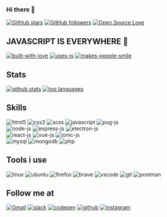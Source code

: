 ### Hi there 👋

<!--
**miko-github/miko-github** is a ✨ _special_ ✨ repository because its `README.md` (this file) appears on your GitHub profile
-->

[![GitHub stars][badge-github-stars]][github-stars]
[![GitHub followers][badge-github-followers]][github-followers]
[![Open Source Love][badge-open-source]][social-github]

## JAVASCRIPT IS EVERYWHERE 🎉

[![built-with-love][badge-with-love]][social-github]
[![uses-js][badge-use-js]][social-github]
[![makes-people-smile][badge-smile]][social-github]

## Stats

[![github stats][github-stats]][social-github]
[![top languages][github-top-languages]][social-github]

<!-- ## Projects (repo) -->

## Skills

![html5][skills-html5]
![css3][skills-css3]
![scss][skills-sass]
![javascript][skills-js-dark]
![pug-js][skills-pugjs]\
![node-js][skills-nodejs]
![express-js][skills-expressjs]
![electron-js][skills-electronjs]\
![react-js][skills-reactjs]
![vue-js][skills-vuejs]
![ionic-js][skills-ionic]\
![mysql][skills-mysql]
![mongodb][skills-mongodb]
![php][skills-php]

## Tools i use

![linux][badge-os-linux]
![ubuntu][badge-os-ubuntu]
![firefox][tools-firefox]
![brave][tools-brave]
![vscode][tools-vscode]
![git][tools-git]
![postman][tools-postman]

## Follow me at

[![Gmail][badge-gmail]][social-gmail]
[![slack][badge-slack]](# 'anywhere programmers is')
[![codepen][badge-codepen]][social-codepen]
[![github][badge-github]][social-github]
[![instagram][badge-instagram]][social-instagram]

<!-- --------------------
 links
-->

<!-- stats -->

[github-stats]: https://github-readme-stats.vercel.app/api?username=miko-github&theme=white-black
[github-top-languages]: https://github-readme-stats.vercel.app/api/top-langs/?username=miko-github&theme=white-black

<!-- badges -->

[badge-with-love]: http://ForTheBadge.com/images/badges/built-with-love.svg
[badge-use-js]: http://ForTheBadge.com/images/badges/uses-js.svg
[badge-smile]: http://ForTheBadge.com/images/badges/makes-people-smile.svg
[badge-github-stars]: https://img.shields.io/github/stars/miko-github/vueStoreDashboard.svg?style=social&label=Star&maxAge=2592000
[badge-github-followers]: https://img.shields.io/github/followers/miko-github.svg?style=social&label=Follow&maxAge=2592000
[badge-open-source]: https://badges.frapsoft.com/os/v1/open-source.svg?v=103
[github-stars]: https://GitHub.com/miko-github/miko-github/stargazers/
[github-followers]: https://github.com/miko-github?tab=followers

<!-- -----------------------
 sociality
 -->

<!-- social-badge -->

[badge-codepen]: https://img.shields.io/badge/Codepen-000000?style=for-the-badge&logo=codepen&logoColor=white
[badge-github]: https://img.shields.io/badge/GitHub-100000?style=for-the-badge&logo=github&logoColor=white
[badge-instagram]: https://img.shields.io/badge/Instagram-E4405F?style=for-the-badge&logo=instagram&logoColor=white
[badge-slack]: https://img.shields.io/badge/Slack-4A154B?style=for-the-badge&logo=slack&logoColor=white
[badge-gmail]: https://img.shields.io/badge/Gmail-D14836?style=for-the-badge&logo=gmail&logoColor=white

<!-- social-links -->

[social-codepen]: https://codepen.io/miko-github
[social-github]: https://github.com/miko-github
[social-instagram]: https://instagram.com
[social-gmail]: mikoloism.github@gmail.com

<!-- blogs -->

[badge-dev]: https://img.shields.io/badge/dev.to-0A0A0A?style=for-the-badge&logo=dev.to&logoColor=white
[badge-blogger]: https://img.shields.io/badge/Blogger-FF5722?style=for-the-badge&logo=blogger&logoColor=white
[badge-rss]: https://img.shields.io/badge/RSS-FFA500?style=for-the-badge&logo=rss&logoColor=white

<!-- os -->

[badge-os-linux]: https://img.shields.io/badge/Linux-FCC624?style=for-the-badge&logo=linux&logoColor=black
[badge-os-ubuntu]: https://img.shields.io/badge/Ubuntu-E95420?style=for-the-badge&logo=ubuntu&logoColor=white

<!-- -----------------------
Skills
-->

[skills-html5]: https://img.shields.io/badge/HTML5-E34F26?style=for-the-badge&logo=html5&logoColor=white
[skills-css3]: https://img.shields.io/badge/CSS3-1572B6?style=for-the-badge&logo=css3&logoColor=white
[skills-js]: https://img.shields.io/badge/JavaScript-F7DF1E?style=for-the-badge&logo=javascript&logoColor=black
[skills-js-dark]: https://img.shields.io/badge/JavaScript-323330?style=for-the-badge&logo=javascript&logoColor=F7DF1E
[skills-nodejs]: https://img.shields.io/badge/Node.js-43853D?style=for-the-badge&logo=node.js&logoColor=white
[skills-expressjs]: https://img.shields.io/badge/Express.js-404D59?style=for-the-badge&logo=express&logoColor=white
[skills-sass]: https://img.shields.io/badge/Sass-CC6699?style=for-the-badge&logo=sass&logoColor=white
[skills-php]: https://img.shields.io/badge/PHP-777BB4?style=for-the-badge&logo=php&logoColor=white
[skills-md]: https://img.shields.io/badge/Markdown-000000?style=for-the-badge&logo=markdown&logoColor=white
[skills-bash]: https://img.shields.io/badge/Shell_Script-121011?style=for-the-badge&logo=gnu-bash&logoColor=white
[skills-reactjs]: https://img.shields.io/badge/React-20232A?style=for-the-badge&logo=react&logoColor=61DAFB
[skills-vuejs]: https://img.shields.io/badge/Vue.js-35495E?style=for-the-badge&logo=vue.js&logoColor=4FC08D
[skills-bootstrap]: https://img.shields.io/badge/Bootstrap-563D7C?style=for-the-badge&logo=bootstrap&logoColor=white
[skills-mysql]: https://img.shields.io/badge/MySQL-00000F?style=for-the-badge&logo=mysql&logoColor=white
[skills-mongodb]: https://img.shields.io/badge/MongoDB-4EA94B?style=for-the-badge&logo=mongodb&logoColor=white
[skills-electronjs]: https://img.shields.io/badge/Electron-47848F?style=for-the-badge&logo=electron&logoColor=white
[skills-pugjs]: https://img.shields.io/badge/Pug.js-A86454?style=for-the-badge&logo=pug&logoColor=white
[skills-ionic]: https://img.shields.io/badge/Ionic-3880FF?style=for-the-badge&logo=ionic&logoColor=white
[skills-ms-office]: https://img.shields.io/badge/Microsoft_Office-D83B01?style=for-the-badge&logo=microsoft-office&logoColor=white

<!-- i never use this badge -->

[skills-jquery]: https://img.shields.io/badge/jQuery-0769AD?style=for-the-badge&logo=jquery&logoColor=white

<!-- tools -->

[tools-vscode]: https://img.shields.io/badge/Visual_Studio_Code-0078D4?style=for-the-badge&logo=visual%20studio%20code&logoColor=white
[tools-git]: https://img.shields.io/badge/Git-F05032?style=for-the-badge&logo=git&logoColor=white
[tools-brave]: https://img.shields.io/badge/Brave-FB542B?style=for-the-badge&logo=brave&logoColor=white
[tools-firefox]: https://img.shields.io/badge/FireFox-FF7139?style=for-the-badge&logo=firefox&logoColor=white
[tools-postman]: https://img.shields.io/badge/Postman-FF6C37?style=for-the-badge&logo=Postman&logoColor=white
